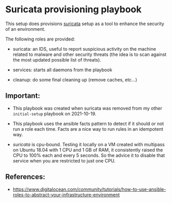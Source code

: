 # Suricata provisioning playbook

This setup does provisions [suricata](https://suricata.io/) setup as a tool to enhance the security of an environment.

The following roles are provided:

- suricata: an IDS, useful to report suspicious activity on the machine related to malware and other security threats (the idea is to scan against the most updated possible list of threats).

- services: starts all daemons from the playbook

- cleanup: do some final cleaning up (remove caches, etc...)


## Important:

- This playbook was created when suricata was removed from my other `initial-setup` playbook on 2021-10-19.

- This playbook uses the ansible facts pattern to detect if it should or not run a role each time. Facts are a nice way to run rules in an idempotent way.

- *suricata* is cpu-bound. Testing it locally on a VM created with multipass on Ubuntu 18.04 with 1 CPU and 1 GB of RAM, it consistently raised the CPU to 100% each and every 5 seconds. So the advice it to disable that service when you are restricted to just one CPU.


## References:

- https://www.digitalocean.com/community/tutorials/how-to-use-ansible-roles-to-abstract-your-infrastructure-environment

